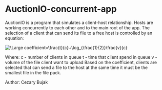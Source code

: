# AuctionIO-concurrent-app
AuctionIO is a program that simulates a client-host relationship.
Hosts are working concurrently to each other and to the main root of the app.
The selection of a client that can send its file to a free host is controlled by an equation:

![\Large coefficient=\frac{t}{c}+\log_{\frac{1}{2}}\frac{v}{c}](https://latex.codecogs.com/svg.latex?\Large&space;coefficient=\frac{t}{c}+\log_{\frac{1}{2}}\frac{v}{c})

Where:
c - number of clients in queue
t - time that client spend in queue
v - volume of the file client want to upload
Based on the coefficient, clients are selected that can send a file to the host at the same
time it must be the smallest file in the file pack.


Author: Cezary Bujak
